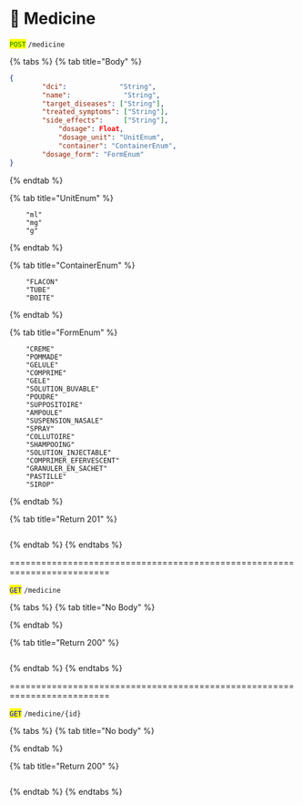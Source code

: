 # 💊 Medicine

<mark style="color:green;">`POST`</mark> `/medicine`

{% tabs %}
{% tab title="Body" %}
```json
{
		"dci":             "String",
		"name":             "String",
		"target_diseases": ["String"],
		"treated_symptoms": ["String"],
		"side_effects":     ["String"],
	        "dosage": Float, 
	        "dosage_unit": "UnitEnum",
	        "container": "ContainerEnum",
		"dosage_form": "FormEnum"
}
```
{% endtab %}

{% tab title="UnitEnum" %}
```
	"ml"
	"mg"
	"g"
```
{% endtab %}

{% tab title="ContainerEnum" %}
```
	"FLACON"
	"TUBE"
	"BOITE"
```
{% endtab %}

{% tab title="FormEnum" %}
```
	"CREME"
	"POMMADE"
	"GELULE"
	"COMPRIME"
	"GELE"
	"SOLUTION_BUVABLE"
	"POUDRE"
	"SUPPOSITOIRE"
	"AMPOULE"
	"SUSPENSION_NASALE"
	"SPRAY"
	"COLLUTOIRE"
	"SHAMPOOING"
	"SOLUTION_INJECTABLE"
	"COMPRIMER_EFERVESCENT"
	"GRANULER_EN_SACHET"
	"PASTILLE"
	"SIROP"
```
{% endtab %}

{% tab title="Return 201" %}
```json
```
{% endtab %}
{% endtabs %}

\=========================================================================

<mark style="color:blue;">`GET`</mark> `/medicine`

{% tabs %}
{% tab title="No Body" %}

{% endtab %}

{% tab title="Return 200" %}
```json
```
{% endtab %}
{% endtabs %}

\=========================================================================

<mark style="color:blue;">`GET`</mark> `/medicine/{id}`

{% tabs %}
{% tab title="No body" %}

{% endtab %}

{% tab title="Return 200" %}
```json
```
{% endtab %}
{% endtabs %}
